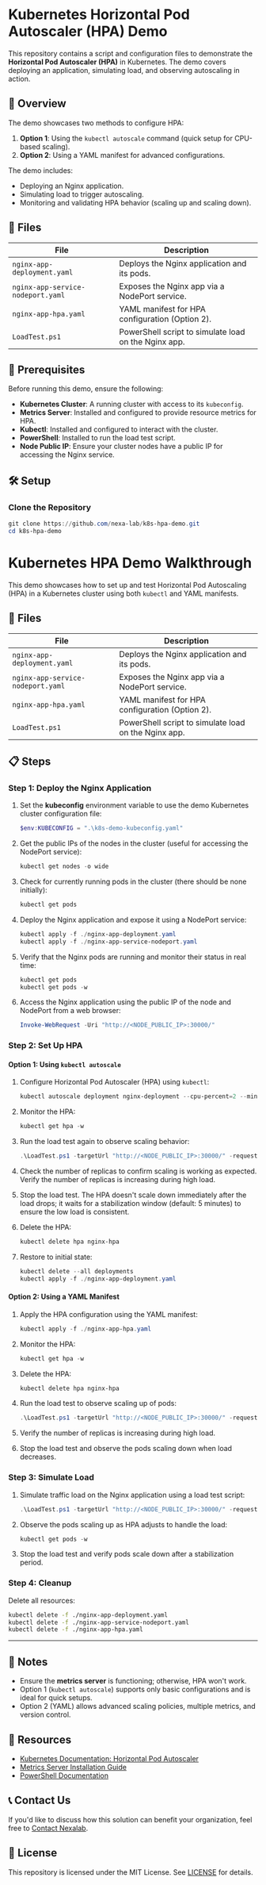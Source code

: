 # Kubernetes Horizontal Pod Autoscaler (HPA) Demo

This repository contains a script and configuration files to demonstrate the **Horizontal Pod Autoscaler (HPA)** in Kubernetes. The demo covers deploying an application, simulating load, and observing autoscaling in action.

## 📖 Overview

The demo showcases two methods to configure HPA:
1. **Option 1**: Using the `kubectl autoscale` command (quick setup for CPU-based scaling).
2. **Option 2**: Using a YAML manifest for advanced configurations.

The demo includes:
- Deploying an Nginx application.
- Simulating load to trigger autoscaling.
- Monitoring and validating HPA behavior (scaling up and scaling down).

## 📂 Files

| File                              | Description                                           |
|-----------------------------------|-------------------------------------------------------|
| `nginx-app-deployment.yaml`       | Deploys the Nginx application and its pods.          |
| `nginx-app-service-nodeport.yaml` | Exposes the Nginx app via a NodePort service.        |
| `nginx-app-hpa.yaml`              | YAML manifest for HPA configuration (Option 2).      |
| `LoadTest.ps1`                    | PowerShell script to simulate load on the Nginx app. |

## 🚀 Prerequisites

Before running this demo, ensure the following:
- **Kubernetes Cluster**: A running cluster with access to its `kubeconfig`.
- **Metrics Server**: Installed and configured to provide resource metrics for HPA.
- **Kubectl**: Installed and configured to interact with the cluster.
- **PowerShell**: Installed to run the load test script.
- **Node Public IP**: Ensure your cluster nodes have a public IP for accessing the Nginx service.

## 🛠️ Setup

### Clone the Repository
```powershell
git clone https://github.com/nexa-lab/k8s-hpa-demo.git
cd k8s-hpa-demo
```

# Kubernetes HPA Demo Walkthrough

This demo showcases how to set up and test Horizontal Pod Autoscaling (HPA) in a Kubernetes cluster using both `kubectl` and YAML manifests.

## 📂 Files

| File                              | Description                                           |
|-----------------------------------|-------------------------------------------------------|
| `nginx-app-deployment.yaml`       | Deploys the Nginx application and its pods.           |
| `nginx-app-service-nodeport.yaml` | Exposes the Nginx app via a NodePort service.         |
| `nginx-app-hpa.yaml`              | YAML manifest for HPA configuration (Option 2).       |
| `LoadTest.ps1`                    | PowerShell script to simulate load on the Nginx app.  |

## 📋 Steps

### Step 1: Deploy the Nginx Application
1. Set the **kubeconfig** environment variable to use the demo Kubernetes cluster configuration file:
   ```powershell
   $env:KUBECONFIG = ".\k8s-demo-kubeconfig.yaml"
   ```

2. Get the public IPs of the nodes in the cluster (useful for accessing the NodePort service):
   ```powershell
   kubectl get nodes -o wide
   ```

3. Check for currently running pods in the cluster (there should be none initially):
   ```powershell
   kubectl get pods
   ```

4. Deploy the Nginx application and expose it using a NodePort service:
   ```powershell
   kubectl apply -f ./nginx-app-deployment.yaml
   kubectl apply -f ./nginx-app-service-nodeport.yaml
   ```

5. Verify that the Nginx pods are running and monitor their status in real time:
   ```powershell
   kubectl get pods
   kubectl get pods -w
   ```

6. Access the Nginx application using the public IP of the node and NodePort from a web browser:
   ```powershell
   Invoke-WebRequest -Uri "http://<NODE_PUBLIC_IP>:30000/"
   ```

### Step 2: Set Up HPA

#### Option 1: Using `kubectl autoscale`
1. Configure Horizontal Pod Autoscaler (HPA) using `kubectl`:
   ```powershell
   kubectl autoscale deployment nginx-deployment --cpu-percent=2 --min=1 --max=10 --name=nginx-hpa
   ```

2. Monitor the HPA:
   ```powershell
   kubectl get hpa -w
   ```

3. Run the load test again to observe scaling behavior:
   ```powershell
   .\LoadTest.ps1 -targetUrl "http://<NODE_PUBLIC_IP>:30000/" -requests 1000
   ```

4. Check the number of replicas to confirm scaling is working as expected. Verify the number of replicas is increasing during high load.
   
5. Stop the load test. The HPA doesn't scale down immediately after the load drops; it waits for a stabilization window (default: 5 minutes) to ensure the low load is consistent.

6. Delete the HPA:
   ```powershell
   kubectl delete hpa nginx-hpa
   ```
7. Restore to initial state:
   ```powershell
   kubectl delete --all deployments
   kubectl apply -f ./nginx-app-deployment.yaml
   ```

#### Option 2: Using a YAML Manifest
1. Apply the HPA configuration using the YAML manifest:
   ```powershell
   kubectl apply -f ./nginx-app-hpa.yaml
   ```

2. Monitor the HPA:
   ```powershell
   kubectl get hpa -w
   ```

3. Delete the HPA:
   ```powershell
   kubectl delete hpa nginx-hpa
   ```

4. Run the load test to observe scaling up of pods:
   ```powershell
   .\LoadTest.ps1 -targetUrl "http://<NODE_PUBLIC_IP>:30000/" -requests 1000
   ```

5. Verify the number of replicas is increasing during high load.

6. Stop the load test and observe the pods scaling down when load decreases.

### Step 3: Simulate Load
1. Simulate traffic load on the Nginx application using a load test script:
   ```powershell
   .\LoadTest.ps1 -targetUrl "http://<NODE_PUBLIC_IP>:30000/" -requests 1000
   ```

2. Observe the pods scaling up as HPA adjusts to handle the load:
   ```powershell
   kubectl get pods -w
   ```

3. Stop the load test and verify pods scale down after a stabilization period.

### Step 4: Cleanup
Delete all resources:
```bash
kubectl delete -f ./nginx-app-deployment.yaml
kubectl delete -f ./nginx-app-service-nodeport.yaml
kubectl delete -f ./nginx-app-hpa.yaml
```

---

## 🤔 Notes

- Ensure the **metrics server** is functioning; otherwise, HPA won't work.
- Option 1 (`kubectl autoscale`) supports only basic configurations and is ideal for quick setups.
- Option 2 (YAML) allows advanced scaling policies, multiple metrics, and version control.

## 📎 Resources

- [Kubernetes Documentation: Horizontal Pod Autoscaler](https://kubernetes.io/docs/tasks/run-application/horizontal-pod-autoscale/)
- [Metrics Server Installation Guide](https://github.com/kubernetes-sigs/metrics-server)
- [PowerShell Documentation](https://learn.microsoft.com/en-us/powershell/)

## 📞 Contact Us

If you'd like to discuss how this solution can benefit your organization, feel free to [Contact Nexalab](https://nexalab.io/contact-us/).

## 📝 License

This repository is licensed under the MIT License. See [LICENSE](./LICENSE) for details.

   